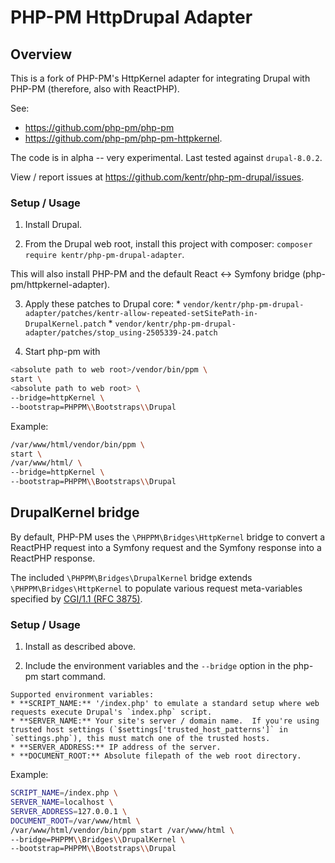 # PHP-PM HttpDrupal Adapter

## Overview

This is a fork of PHP-PM's HttpKernel adapter for integrating Drupal with PHP-PM (therefore, also with ReactPHP).

See:
* https://github.com/php-pm/php-pm
* https://github.com/php-pm/php-pm-httpkernel.

The code is in alpha -- very experimental.  Last tested against `drupal-8.0.2`.

View / report issues at https://github.com/kentr/php-pm-drupal/issues.

### Setup / Usage

  1. Install Drupal.

  2. From the Drupal web root, install this project with composer: `composer require kentr/php-pm-drupal-adapter`.

  This will also install PHP-PM and the default React <-> Symfony bridge (php-pm/httpkernel-adapter).

  3. Apply these patches to Drupal core:
    * `vendor/kentr/php-pm-drupal-adapter/patches/kentr-allow-repeated-setSitePath-in-DrupalKernel.patch`
    * `vendor/kentr/php-pm-drupal-adapter/patches/stop_using-2505339-24.patch`

  4. Start php-pm with

```bash
<absolute path to web root>/vendor/bin/ppm \
start \
<absolute path to web root> \
--bridge=httpKernel \
--bootstrap=PHPPM\\Bootstraps\\Drupal
```

Example:
```bash
/var/www/html/vendor/bin/ppm \
start \
/var/www/html/ \
--bridge=httpKernel \
--bootstrap=PHPPM\\Bootstraps\\Drupal
```

## DrupalKernel bridge
By default, PHP-PM uses the `\PHPPM\Bridges\HttpKernel` bridge to convert a ReactPHP request into a Symfony request and the Symfony response into a ReactPHP response.

The included `\PHPPM\Bridges\DrupalKernel` bridge extends `\PHPPM\Bridges\HttpKernel` to populate various request meta-variables specified by [CGI/1.1 (RFC 3875)](http://www.faqs.org/rfcs/rfc3875.html).

### Setup / Usage

  1. Install as described above.

  2. Include the environment variables and the `--bridge` option in the php-pm start command.

    Supported environment variables:
    * **SCRIPT_NAME:** '/index.php' to emulate a standard setup where web requests execute Drupal's `index.php` script.
    * **SERVER_NAME:** Your site's server / domain name.  If you're using trusted host settings (`$settings['trusted_host_patterns']` in `settings.php`), this must match one of the trusted hosts.
    * **SERVER_ADDRESS:** IP address of the server.
    * **DOCUMENT_ROOT:** Absolute filepath of the web root directory.

Example:

```bash
SCRIPT_NAME=/index.php \
SERVER_NAME=localhost \
SERVER_ADDRESS=127.0.0.1 \
DOCUMENT_ROOT=/var/www/html \
/var/www/html/vendor/bin/ppm start /var/www/html \
--bridge=PHPPM\\Bridges\\DrupalKernel \
--bootstrap=PHPPM\\Bootstraps\\Drupal
```
